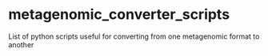 # metagenomic_converter_scripts
List of python scripts useful for converting from one metagenomic format to another
